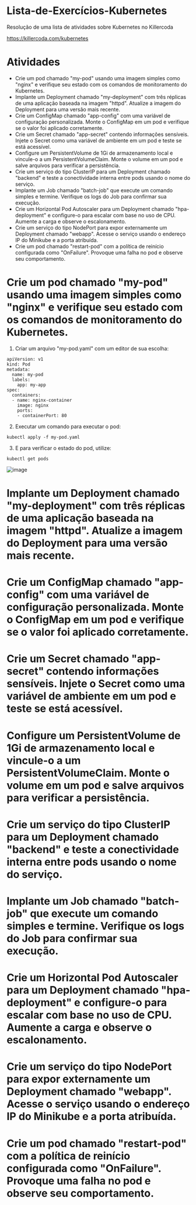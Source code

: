 # Lista-de-Exercícios-Kubernetes
Resolução de uma lista de atividades sobre Kubernetes no Killercoda

https://killercoda.com/kubernetes
# Atividades
* Crie um pod chamado "my-pod" usando uma imagem simples como "nginx" e verifique seu estado com os comandos de monitoramento do Kubernetes.
* Implante um Deployment chamado "my-deployment" com três réplicas de uma aplicação baseada na imagem "httpd". Atualize a imagem do Deployment para uma versão mais recente.
* Crie um ConfigMap chamado "app-config" com uma variável de configuração personalizada. Monte o ConfigMap em um pod e verifique se o valor foi aplicado corretamente.
* Crie um Secret chamado "app-secret" contendo informações sensíveis. Injete o Secret como uma variável de ambiente em um pod e teste se está acessível.
* Configure um PersistentVolume de 1Gi de armazenamento local e vincule-o a um PersistentVolumeClaim. Monte o volume em um pod e salve arquivos para verificar a persistência.
* Crie um serviço do tipo ClusterIP para um Deployment chamado "backend" e teste a conectividade interna entre pods usando o nome do serviço.
* Implante um Job chamado "batch-job" que execute um comando simples e termine. Verifique os logs do Job para confirmar sua execução.
* Crie um Horizontal Pod Autoscaler para um Deployment chamado "hpa-deployment" e configure-o para escalar com base no uso de CPU. Aumente a carga e observe o escalonamento.
* Crie um serviço do tipo NodePort para expor externamente um Deployment chamado "webapp". Acesse o serviço usando o endereço IP do Minikube e a porta atribuída.
* Crie um pod chamado "restart-pod" com a política de reinício configurada como "OnFailure". Provoque uma falha no pod e observe seu comportamento.

# Crie um pod chamado "my-pod" usando uma imagem simples como "nginx" e verifique seu estado com os comandos de monitoramento do Kubernetes.
1. Criar um arquivo "my-pod.yaml" com um editor de sua escolha:
```
apiVersion: v1
kind: Pod
metadata:
  name: my-pod
  labels:
    app: my-app
spec:
  containers:
  - name: nginx-container
    image: nginx
    ports:
    - containerPort: 80
```
2. Executar um comando para executar o pod:
```
kubectl apply -f my-pod.yaml
```
3. E para verificar o estado do pod, utilize:
```
kubectl get pods
```
![image](https://github.com/user-attachments/assets/1db3cb18-e38e-4cfb-8d0f-e2d709c64338)

# Implante um Deployment chamado "my-deployment" com três réplicas de uma aplicação baseada na imagem "httpd". Atualize a imagem do Deployment para uma versão mais recente.

# Crie um ConfigMap chamado "app-config" com uma variável de configuração personalizada. Monte o ConfigMap em um pod e verifique se o valor foi aplicado corretamente.

# Crie um Secret chamado "app-secret" contendo informações sensíveis. Injete o Secret como uma variável de ambiente em um pod e teste se está acessível.

# Configure um PersistentVolume de 1Gi de armazenamento local e vincule-o a um PersistentVolumeClaim. Monte o volume em um pod e salve arquivos para verificar a persistência.

# Crie um serviço do tipo ClusterIP para um Deployment chamado "backend" e teste a conectividade interna entre pods usando o nome do serviço.

# Implante um Job chamado "batch-job" que execute um comando simples e termine. Verifique os logs do Job para confirmar sua execução.

# Crie um Horizontal Pod Autoscaler para um Deployment chamado "hpa-deployment" e configure-o para escalar com base no uso de CPU. Aumente a carga e observe o escalonamento.

# Crie um serviço do tipo NodePort para expor externamente um Deployment chamado "webapp". Acesse o serviço usando o endereço IP do Minikube e a porta atribuída.

# Crie um pod chamado "restart-pod" com a política de reinício configurada como "OnFailure". Provoque uma falha no pod e observe seu comportamento.
